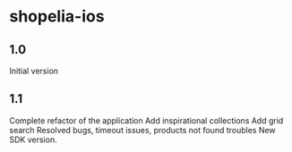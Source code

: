 shopelia-ios
============

1.0
---
Initial version

1.1
---
Complete refactor of the application
Add inspirational collections
Add grid search
Resolved bugs, timeout issues, products not found troubles
New SDK version.